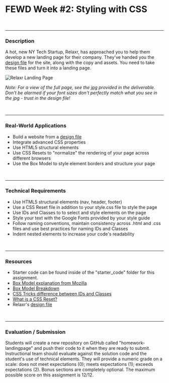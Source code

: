 # FEWD Week #2: Styling with CSS


<br>

---


### Description


A hot, new NY Tech Startup, Relaxr, has approached you to help them develop a new landing page for their company. They've handed you the [design file](starter_code/design_file.txt) for the site, along with the copy and assets. You need to take these files and turn it into a landing page.


![Relaxr Landing Page](https://i.imgur.com/aiNUaDW.png)

*Note: For a view of the full page, see the [jpg](starter_code/images/relaxr_landing.jpg) provided in the deliverable. Don't be alarmed if your font sizes don't perfectly match what you see in the jpg - trust in the design file!*

<br>

---


### Real-World Applications


- Build a website from a [design file](starter_code/design_file.txt)
- Integrate advanced CSS properties
- Use HTML5 structural elements
- Use CSS Resets to "normalize" the rendering of your page across different browsers
- Use the Box Model to style element borders and structure your page



<br>

---


### Technical Requirements

- Use HTML5 structural elements (nav, header, footer)
- Use a CSS Reset file in addition to your style.css file to style the page
- Use IDs and Classes to to select and style elements on the page
- Style your text with the Google Fonts provided by your style guide
- Follow naming conventions, maintain consistency across .html and .css files and use best practices for naming IDs and Classes
- Indent nested elements to increase your code's readability


<br>

---

### Resources

- Starter code can be found inside of the "starter_code" folder for this assignment.
- [Box Model explanation from Mozilla](https://developer.mozilla.org/en-US/docs/Web/CSS/box_model)
- [Box Model Breakdown](http://learn.shayhowe.com/html-css/opening-the-box-model/)
- [CSS Tricks difference between IDs and Classes](https://css-tricks.com/the-difference-between-id-and-class/)
- [What is a CSS Reset?](http://www.cssreset.com/what-is-a-css-reset/)
- Relaxr's [design file](starter_code/design_file)





<br>

---

### Evaluation / Submission

Students will create a new repository on GitHub called "homework-landingpage" and push their code to it when they are ready to submit. Instructional team should evaluate against the solution code and the student's use of technical elements. They will provide a numeric grade on a scale: does not meet expectations (0); meets expectations (1); exceeds expectations (2). Bonus sections are completely optional. The maximum possible score on this assignment is 12/12.

